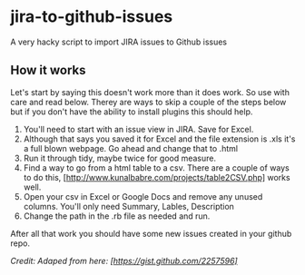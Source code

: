jira-to-github-issues
=====================

A very hacky script to import JIRA issues to Github issues 

## How it works
Let's start by saying this doesn't work more than it does work. So use with care and read below. Therey are ways to skip a couple of the steps below but if you don't have the ability to install plugins this should help. 

1. You'll need to start with an issue view in JIRA. Save for Excel. 
2. Although that says you saved it for Excel and the file extension is .xls it's a full blown webpage. Go ahead and change that to .html
3. Run it through tidy, maybe twice for good measure. 
4. Find a way to go from a html table to a csv. There are a couple of ways to do this, [http://www.kunalbabre.com/projects/table2CSV.php] works well. 
5. Open your csv in Excel or Google Docs and remove any unused columns. You'll only need Summary, Lables, Description
6. Change the path in the .rb file as needed and run. 

After all that work you should have some new issues created in your github repo. 

*Credit: Adaped from here: [https://gist.github.com/2257596]*
